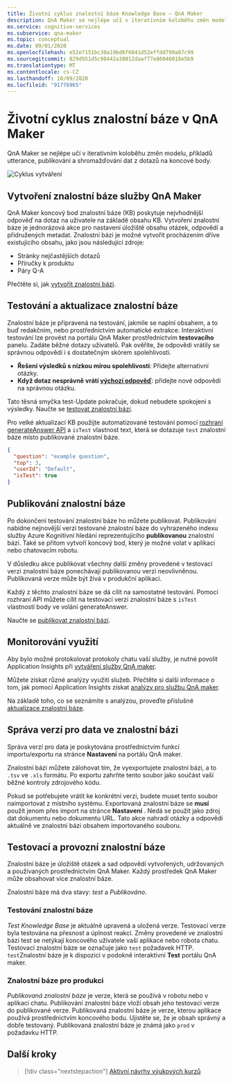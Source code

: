 ```yaml
---
title: Životní cyklus znalostní báze Knowledge Base – QnA Maker
description: QnA Maker se nejlépe učí v iterativním koloběhu změn modelu, příkladů utterance, publikování a shromažďování dat z dotazů na koncové body.
ms.service: cognitive-services
ms.subservice: qna-maker
ms.topic: conceptual
ms.date: 09/01/2020
ms.openlocfilehash: e52e7151bc30a19bd6f6041d52effdd799a87c99
ms.sourcegitcommit: 829d951d5c90442a38012daaf77e86046018e5b9
ms.translationtype: MT
ms.contentlocale: cs-CZ
ms.lasthandoff: 10/09/2020
ms.locfileid: "91776965"
---
```

# <a name="knowledge-base-lifecycle-in-qna-maker"></a>Životní cyklus znalostní báze v QnA Maker
QnA Maker se nejlépe učí v iterativním koloběhu změn modelu, příkladů utterance, publikování a shromažďování dat z dotazů na koncové body.

![Cyklus vytváření](../media/qnamaker-concepts-lifecycle/kb-lifecycle.png)

## <a name="creating-a-qna-maker-knowledge-base"></a>Vytvoření znalostní báze služby QnA Maker
QnA Maker koncový bod znalostní báze (KB) poskytuje nejvhodnější odpověď na dotaz na uživatele na základě obsahu KB. Vytvoření znalostní báze je jednorázová akce pro nastavení úložiště obsahu otázek, odpovědí a přidružených metadat. Znalostní bázi je možné vytvořit procházením dříve existujícího obsahu, jako jsou následující zdroje:

- Stránky nejčastějších dotazů
- Příručky k produktu
- Páry Q-A

Přečtěte si, jak [vytvořit znalostní bázi](../quickstarts/create-publish-knowledge-base.md).

## <a name="testing-and-updating-the-knowledge-base"></a>Testování a aktualizace znalostní báze

Znalostní báze je připravená na testování, jakmile se naplní obsahem, a to buď redakčním, nebo prostřednictvím automatické extrakce. Interaktivní testování lze provést na portálu QnA Maker prostřednictvím **testovacího** panelu. Zadáte běžné dotazy uživatelů. Pak ověříte, že odpovědi vrátily se správnou odpovědí i s dostatečným skórem spolehlivosti.


* **Řešení výsledků s nízkou mírou spolehlivosti**: Přidejte alternativní otázky.
* **Když dotaz nesprávně vrátí [výchozí odpověď](../How-to/change-default-answer.md)**: přidejte nové odpovědi na správnou otázku.

Tato těsná smyčka test-Update pokračuje, dokud nebudete spokojeni s výsledky. Naučte se [testovat znalostní bázi](../How-To/test-knowledge-base.md).

Pro velké aktualizací KB použijte automatizované testování pomocí [rozhraní generateAnswer API](../how-to/metadata-generateanswer-usage.md#get-answer-predictions-with-the-generateanswer-api) a `isTest` vlastnost text, která se dotazuje `test` znalostní báze místo publikované znalostní báze.

```json
{
  "question": "example question",
  "top": 3,
  "userId": "Default",
  "isTest": true
}
```

## <a name="publish-the-knowledge-base"></a>Publikování znalostní báze
Po dokončení testování znalostní báze ho můžete publikovat. Publikování nabídne nejnovější verzi testované znalostní báze do vyhrazeného indexu služby Azure Kognitivní hledání reprezentujícího **publikovanou** znalostní bázi. Také se přitom vytvoří koncový bod, který je možné volat v aplikaci nebo chatovacím robotu.

V důsledku akce publikovat všechny další změny provedené v testovací verzi znalostní báze ponechávají publikovanou verzi neovlivněnou. Publikovaná verze může být živá v produkční aplikaci.

Každý z těchto znalostní báze se dá cílit na samostatné testování. Pomocí rozhraní API můžete cílit na testovací verzi znalostní báze s `isTest` vlastností body ve volání generateAnswer.

Naučte se [publikovat znalostní bázi](../Quickstarts/create-publish-knowledge-base.md#publish-the-knowledge-base).

## <a name="monitor-usage"></a>Monitorování využití
Aby bylo možné protokolovat protokoly chatu vaší služby, je nutné povolit Application Insights při [vytváření služby QnA maker](../How-To/set-up-qnamaker-service-azure.md).

Můžete získat různé analýzy využití služeb. Přečtěte si další informace o tom, jak pomocí Application Insights získat [analýzy pro službu QnA maker](../How-To/get-analytics-knowledge-base.md).

Na základě toho, co se seznámíte s analýzou, proveďte příslušné [aktualizace znalostní báze](../How-To/edit-knowledge-base.md).

## <a name="version-control-for-data-in-your-knowledge-base"></a>Správa verzí pro data ve znalostní bázi

Správa verzí pro data je poskytována prostřednictvím funkcí importu/exportu na stránce **Nastavení** na portálu QnA maker.

Znalostní bázi můžete zálohovat tím, že vyexportujete znalostní bázi, a to `.tsv` ve `.xls` formátu. Po exportu zahrňte tento soubor jako součást vaší běžné kontroly zdrojového kódu.

Pokud se potřebujete vrátit ke konkrétní verzi, budete muset tento soubor naimportovat z místního systému. Exportovaná znalostní báze se **musí** použít jenom přes import na stránce **Nastavení** . Nedá se použít jako zdroj dat dokumentu nebo dokumentu URL. Tato akce nahradí otázky a odpovědi aktuálně ve znalostní bázi obsahem importovaného souboru.

## <a name="test-and-production-knowledge-base"></a>Testovací a provozní znalostní báze
Znalostní báze je úložiště otázek a sad odpovědí vytvořených, udržovaných a používaných prostřednictvím QnA Maker. Každý prostředek QnA Maker může obsahovat více znalostní báze.

Znalostní báze má dva stavy: *test* a *Publikováno*.

### <a name="test-knowledge-base"></a>Testování znalostní báze

*Test Knowledge Base* je aktuálně upravená a uložená verze. Testovací verze byla testována na přesnost a úplnost reakcí. Změny provedené ve znalostní bázi test se netýkají koncového uživatele vaší aplikace nebo robota chatu. Testovací znalostní báze se označuje jako `test` požadavek HTTP. `test`Znalostní báze je k dispozici v podokně interaktivní **Test** portálu QnA maker.

### <a name="production-knowledge-base"></a>Znalostní báze pro produkci

*Publikovaná znalostní báze* je verze, která se používá v robotu nebo v aplikaci chatu. Publikování znalostní báze vloží obsah jeho testovací verze do publikované verze. Publikovaná znalostní báze je verze, kterou aplikace používá prostřednictvím koncového bodu. Ujistěte se, že je obsah správný a dobře testovaný. Publikovaná znalostní báze je známá jako `prod` v požadavku HTTP.


## <a name="next-steps"></a>Další kroky

> [!div class="nextstepaction"]
> [Aktivní návrhy výukových kurzů](./active-learning-suggestions.md)